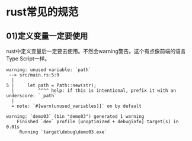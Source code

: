# rust常见的规范

## 01)定义变量一定要使用

rust中定义变量后一定要去使用。不然会warning警告。这个有点像前端的语言Type Script一样。

```shell
warning: unused variable: `path`
 --> src/main.rs:5:9
  |
5 |     let path = Path::new(str);
  |         ^^^^ help: if this is intentional, prefix it with an underscore: `_path`
  |
  = note: `#[warn(unused_variables)]` on by default

warning: `demo03` (bin "demo03") generated 1 warning
    Finished `dev` profile [unoptimized + debuginfo] target(s) in 0.01s
     Running `target\debug\demo03.exe`

```

